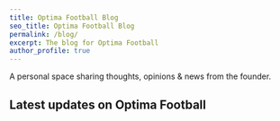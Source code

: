 ```yaml
---
title: Optima Football Blog
seo_title: Optima Football Blog
permalink: /blog/
excerpt: The blog for Optima Football
author_profile: true
---
```


A personal space sharing thoughts, opinions & news from the founder.
 
## Latest updates on Optima Football
